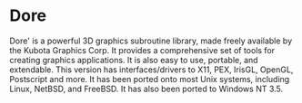 # Dore

Dore' is a powerful 3D graphics subroutine library, made freely
available by the Kubota Graphics Corp.  It provides a comprehensive set
of tools for creating graphics applications. It is also easy to use,
portable, and extendable. This version has interfaces/drivers to X11,
PEX, IrisGL, OpenGL, Postscript and more. It has been ported onto most
Unix systems, including Linux, NetBSD, and FreeBSD. It has also been
ported to Windows NT 3.5.
